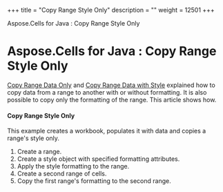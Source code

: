 +++
title = "Copy Range Style Only" 
description = "" 
weight = 12501 
+++

Aspose.Cells for Java : Copy Range Style Only  

# Aspose.Cells for Java : Copy Range Style Only


[Copy Range Data Only](https://docs2.aspose.com/cells/java/developerguide/technicalarticles/copy+range+data+only) and [Copy Range Data with Style](https://docs2.aspose.com/cells/java/developerguide/technicalarticles/copy+range+data+with+style) explained how to copy data from a range to another with or without formatting. It is also possible to copy only the formatting of the range. This article shows how.

#### Copy Range Style Only

This example creates a workbook, populates it with data and copies a range's style only.

1.  Create a range.
2.  Create a style object with specified formatting attributes.
3.  Apply the style formatting to the range.
4.  Create a second range of cells.
5.  Copy the first range's formatting to the second range.



